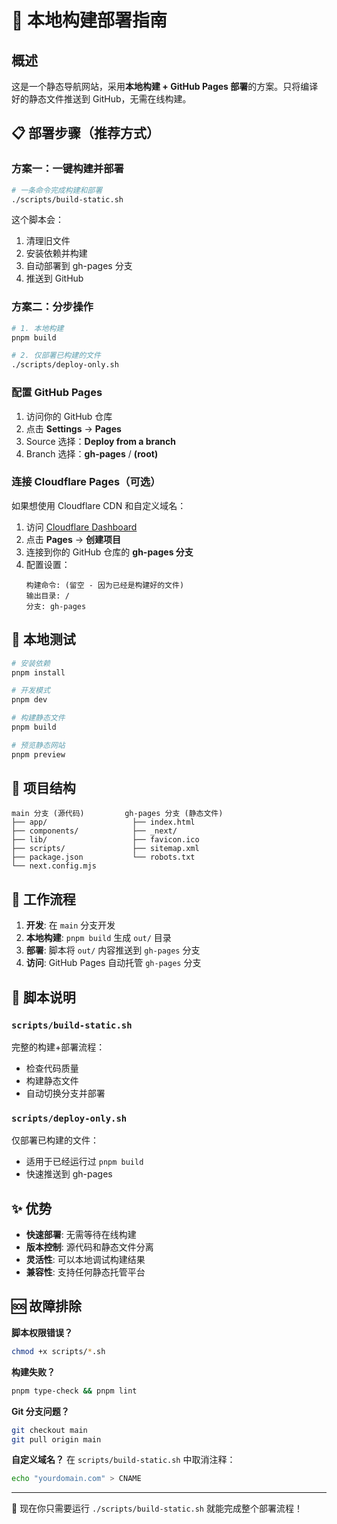 # 🚀 本地构建部署指南

## 概述

这是一个静态导航网站，采用**本地构建 + GitHub Pages 部署**的方案。只将编译好的静态文件推送到 GitHub，无需在线构建。

## 📋 部署步骤（推荐方式）

### 方案一：一键构建并部署

```bash
# 一条命令完成构建和部署
./scripts/build-static.sh
```

这个脚本会：
1. 清理旧文件
2. 安装依赖并构建
3. 自动部署到 gh-pages 分支
4. 推送到 GitHub

### 方案二：分步操作

```bash
# 1. 本地构建
pnpm build

# 2. 仅部署已构建的文件
./scripts/deploy-only.sh
```

### 配置 GitHub Pages

1. 访问你的 GitHub 仓库
2. 点击 **Settings** → **Pages**
3. Source 选择：**Deploy from a branch**
4. Branch 选择：**gh-pages** / **(root)**

### 连接 Cloudflare Pages（可选）

如果想使用 Cloudflare CDN 和自定义域名：

1. 访问 [Cloudflare Dashboard](https://dash.cloudflare.com)
2. 点击 **Pages** → **创建项目**
3. 连接到你的 GitHub 仓库的 **gh-pages 分支**
4. 配置设置：
   ```
   构建命令: (留空 - 因为已经是构建好的文件)
   输出目录: /
   分支: gh-pages
   ```

## 🔧 本地测试

```bash
# 安装依赖
pnpm install

# 开发模式
pnpm dev

# 构建静态文件
pnpm build

# 预览静态网站
pnpm preview
```

## 📁 项目结构

```
main 分支 (源代码)         gh-pages 分支 (静态文件)
├── app/                   ├── index.html
├── components/            ├── _next/
├── lib/                   ├── favicon.ico
├── scripts/               ├── sitemap.xml
├── package.json           └── robots.txt
└── next.config.mjs
```

## 🚀 工作流程

1. **开发**: 在 `main` 分支开发
2. **本地构建**: `pnpm build` 生成 `out/` 目录
3. **部署**: 脚本将 `out/` 内容推送到 `gh-pages` 分支
4. **访问**: GitHub Pages 自动托管 `gh-pages` 分支

## 📝 脚本说明

### `scripts/build-static.sh`
完整的构建+部署流程：
- 检查代码质量
- 构建静态文件
- 自动切换分支并部署

### `scripts/deploy-only.sh`
仅部署已构建的文件：
- 适用于已经运行过 `pnpm build`
- 快速推送到 gh-pages

## ✨ 优势

- **快速部署**: 无需等待在线构建
- **版本控制**: 源代码和静态文件分离
- **灵活性**: 可以本地调试构建结果
- **兼容性**: 支持任何静态托管平台

## 🆘 故障排除

**脚本权限错误？**
```bash
chmod +x scripts/*.sh
```

**构建失败？**
```bash
pnpm type-check && pnpm lint
```

**Git 分支问题？**
```bash
git checkout main
git pull origin main
```

**自定义域名？**
在 `scripts/build-static.sh` 中取消注释：
```bash
echo "yourdomain.com" > CNAME
```

---

🎉 现在你只需要运行 `./scripts/build-static.sh` 就能完成整个部署流程！